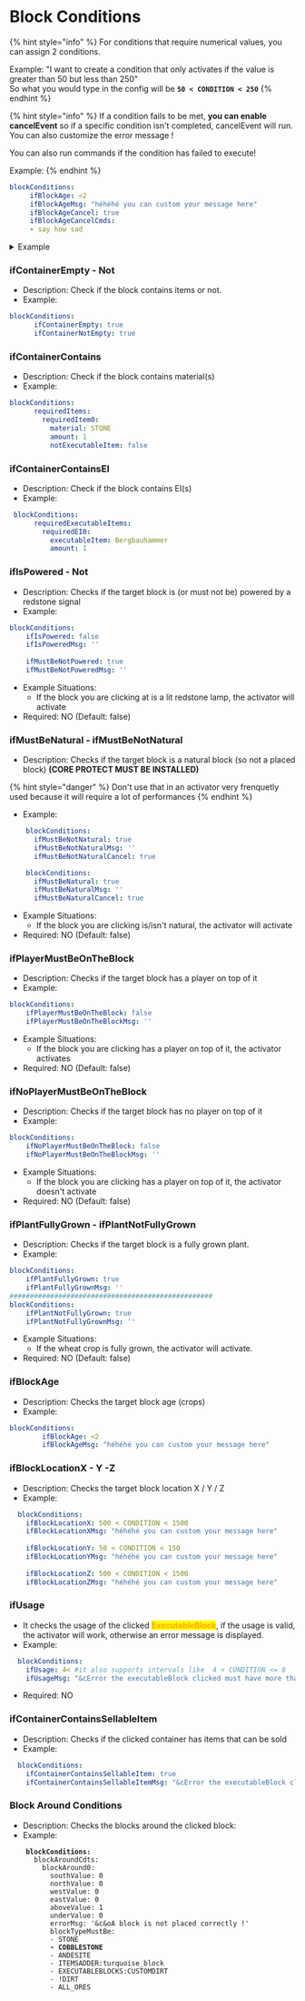 # Block Conditions

{% hint style="info" %}
For conditions that require numerical values, you can assign 2 conditions.

Example: "I want to create a condition that only activates if the value is greater than 50 but less than 250"\
So what you would type in the config will be **`50 < CONDITION < 250`**
{% endhint %}

{% hint style="info" %}
If a condition fails to be met, **you can enable cancelEvent** so if a specific condition isn't completed, cancelEvent will run.  You can also customize the error message !

You can also run commands if the condition has failed to execute!

Example:
{% endhint %}

```yaml
blockConditions:
     ifBlockAge: <2
     ifBlockAgeMsg: "héhéhé you can custom your message here"
     ifBlockAgeCancel: true
     ifBlockAgeCancelCmds:
     - say how sad
```

<details>

<summary>Example</summary>

```yaml
name: '&7MyPickaxe'
lore:
- '&7&oDefault desc'
material: DIAMOND_PICKAXE
headDBID: ''
glow: false
glowDrop: false
disableStack: false
keepItemOnDeath: false
give-first-join: false
give-slot: 0
usage: 0
usePerDay: -1
usageLimit: -1
disable-world: []
unbreakable: false
isSpecialProjectile: false
canBeUsedOnlyByTheOwner: false
storeItemInfos: false
activators:
  activator1:
    activator: PLAYER_ALL_CLICK
    displayName: Activator name
    usageModification: 0
    usePerDay: -1
    cancelEventIfMaxUsePerDay: false
    autoUpdateItem: false
    commands: []
    silenceOutput: false
    blockCommands:
    - BREAK
    detailedBlocks:
      - WHEAT
      - CARROTS
    cancelEventIfNotDetailedBlocks: false
    onlyAirClick: false
    onlyBlockClick: true
    cancelEventIfInvalidRequiredExecutableItems: false
    cancelEvent: false
    conditions:
      targetBlockConditions:
        ifPlantFullyGrown: true
        ifPlantFullyGrownMsg: '&cError the plant clicked must be fully grown !'

```

</details>

### ifContainerEmpty - Not

* Description: Check if the block contains items or not.
* Example:

```yaml
blockConditions:
      ifContainerEmpty: true
      ifContainerNotEmpty: true
```



### ifContainerContains

* Description: Check if the block contains material(s)
* Example:

```yaml
blockConditions:
      requiredItems:
        requiredItem0:
          material: STONE
          amount: 1
          notExecutableItem: false
```



### ifContainerContainsEI

* Description: Check if the block contains EI(s)
* Example:

```yaml
 blockConditions:
      requiredExecutableItems:
        requiredEI0:
          executableItem: Bergbauhammer
          amount: 1
```



### ifIsPowered - Not

* Description: Checks if the target block is (or must not be) powered by a redstone signal
* Example:

```yaml
blockConditions:
    ifIsPowered: false   
    ifIsPoweredMsg: ''
    
    ifMustBeNotPowered: true 
    ifMustBeNotPoweredMsg: ''
```

* Example Situations:
  * If the block you are clicking at is a lit redstone lamp, the activator will activate
* Required: NO (Default: false)

### ifMustBeNatural - ifMustBeNotNatural

* Description: Checks if the target block is a natural block (so not a placed block) **(CORE PROTECT MUST BE INSTALLED)**

{% hint style="danger" %}
Don't use that in an activator very frenquetly used because it will require a lot of performances
{% endhint %}

* Example:

```yaml
    blockConditions:
      ifMustBeNotNatural: true
      ifMustBeNotNaturalMsg: ''
      ifMustBeNotNaturalCancel: true

    blockConditions:
      ifMustBeNatural: true
      ifMustBeNaturalMsg: ''
      ifMustBeNaturalCancel: true
```

* Example Situations:
  * If the block you are clicking is/isn't natural, the activator will activate
* Required: NO (Default: false)



### ifPlayerMustBeOnTheBlock

* Description: Checks if the target block has a player on top of it
* Example:

```yaml
blockConditions:
    ifPlayerMustBeOnTheBlock: false   
    ifPlayerMustBeOnTheBlockMsg: ''
```

* Example Situations:
  * If the block you are clicking has a player on top of it, the activator activates
* Required: NO (Default: false)

### ifNoPlayerMustBeOnTheBlock

* Description: Checks if the target block has no player on top of it
* Example:

```yaml
blockConditions:
    ifNoPlayerMustBeOnTheBlock: false   
    ifNoPlayerMustBeOnTheBlockMsg: ''
```

* Example Situations:
  * If the block you are clicking has a player on top of it, the activator doesn't activate
* Required: NO (Default: false)

### ifPlantFullyGrown - ifPlantNotFullyGrown

* Description: Checks if the target block is a fully grown plant.
* Example:

```yaml
blockConditions:
    ifPlantFullyGrown: true    
    ifPlantFullyGrownMsg: ''
##################################################
blockConditions:
    ifPlantNotFullyGrown: true    
    ifPlantNotFullyGrownMsg: ''
```

* Example Situations:
  * If the wheat crop is fully grown, the activator will activate.
* Required: NO (Default: false)



### ifBlockAge

* Description: Checks the target block age (crops)
* Example:

```yaml
blockConditions:
        ifBlockAge: <2
        ifBlockAgeMsg: "héhéhé you can custom your message here"
```

### ifBlockLocationX - Y -Z&#x20;

* Description: Checks the target block location X / Y / Z
* Example:

```yaml
  blockConditions:
    ifBlockLocationX: 500 < CONDITION < 1500
    ifBlockLocationXMsg: "héhéhé you can custom your message here"
   
    ifBlockLocationY: 50 < CONDITION < 150
    ifBlockLocationYMsg: "héhéhé you can custom your message here"
        
    ifBlockLocationZ: 500 < CONDITION < 1500
    ifBlockLocationZMsg: "héhéhé you can custom your message here"
```

### ifUsage

* It checks the usage of the clicked <mark style="color:orange;">**ExecutableBlock**</mark>, if the usage is valid, the activator will work, otherwise an error message is displayed.
* Example:

```yaml
  blockConditions:
    ifUsage: 4< #it also supports intervals like  4 < CONDITION <= 8
    ifUsageMsg: "&cError the executableBlock clicked must have more than 3 usages but less than 10"
```

* Required: NO

### ifContainerContainsSellableItem

* Description: Checks if the clicked container has items that can be sold
* Example:

```yaml
  blockConditions:
    ifContainerContainsSellableItem: true
    ifContainerContainsSellableItemMsg: "&cError the executableBlock clicked must have more than 3 usages but less than 10"
```

### Block Around Conditions

* Description: Checks the blocks around the clicked block:
* Example:

<pre class="language-yaml"><code class="lang-yaml"><strong>    blockConditions:
</strong>      blockAroundCdts:
        blockAround0:
          southValue: 0
          northValue: 0
          westValue: 0
          eastValue: 0
          aboveValue: 1
          underValue: 0
          errorMsg: '&#x26;c&#x26;oA block is not placed correctly !'
          blockTypeMustBe:
          - STONE
<strong>          - COBBLESTONE
</strong>          - ANDESITE
          - ITEMSADDER:turquoise_block
          - EXECUTABLEBLOCKS:CUSTOMDIRT
          - !DIRT
          - ALL_ORES
</code></pre>

